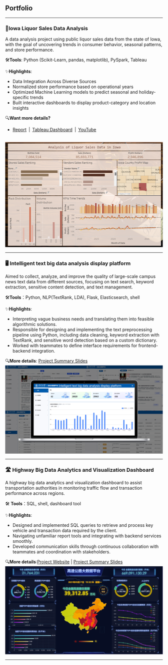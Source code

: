 ## Portfolio
---
### 🍷Iowa Liquor Sales Data Analysis
A data analysis project using public liquor sales data from the state of Iowa, with the goal of uncovering trends in consumer behavior, seasonal patterns, and store performance.<br>

🛠**Tools**: Python (Scikit-Learn, pandas, matplotlib), PySpark, Tableau <br>

✨**Highlights**: <br>
- Data Integration Across Diverse Sources
- Normalized store performance based on operational years
- Optimized Machine Learning models to predict seasonal and holiday-specific trends
- Built interactive dashboards to display product-category and location insights

🔍**Want more details?** <br>
- [Report](https://github.sfu.ca/wya65/cheerstodata) | [Tableau Dashboard](https://public.tableau.com/app/profile/yingzi.yuan/viz/Book1_17414960412010/Dashboard2?publish=yes) | [YouTube](https://www.youtube.com/watch?v=eNGkROW1Uew&ab_channel=SophiaYang)
<br>
<img src="images/Tab2.png?raw=true"/>

---
### 🖥️ Intelligent text big data analysis display platform
Aimed to collect, analyze, and improve the quality of large-scale campus news text data from different sources, focusing on text search, keyword extraction, sensitive content detection, and text management.<br>

🛠**Tools**：Python, NLP(TextRank, LDA), Flask, Elasticsearch, shell

✨**Highlights**:
-  Interpreting vague business needs and translating them into feasible algorithmic solutions.
- Responsible for designing and implementing the text preprocessing pipeline using Python, including data cleaning, keyword extraction with TextRank, and sensitive word detection based on a custom dictionary.
- Worked with teammates to define interface requirements for frontend-backend integration.

🔍**More details**: [Project Summary Slides](https://docs.google.com/presentation/d/16s6zZYxvOKEwYpxy2t02wZa0QElIp27SVfzsVwCSuq8/edit?usp=sharing)<br>
<img src="images/Project2.png?raw=true"/>

---

### 🛣️ Highway Big Data Analytics and Visualization Dashboard
A highway big data analytics and visualization dashboard to assist transportation authorities in monitoring traffic flow and transaction performance across regions.<br>

🛠 **Tools**：SQL, shell, dashboard tool

✨**Highlights**:
- Designed and implemented SQL queries to retrieve and process key vehicle and transaction data required by the client. 
- Navigating unfamiliar report tools and integrating with backend services smoothly.
- Developed communication skills through continuous collaboration with teammates and coordination with stakeholders.

🔍**More details**:[Project Website](http://39.105.1.143:9998/ ) | [Project Summary Slides](https://docs.google.com/presentation/d/1A2bPSx9vF1x0Jmy0NeHrYnkctKXp56VlwC_TXf0Hx8o/edit?usp=sharing)<br>
<img src="images/Picture1.png?raw=true"/>


---

